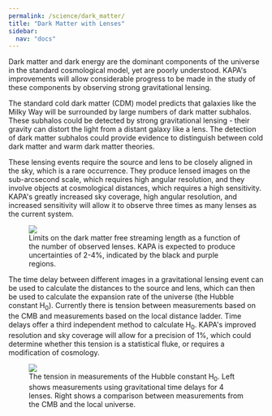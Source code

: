 ```yaml
---
permalink: /science/dark_matter/
title: "Dark Matter with Lenses"
sidebar:
  nav: "docs"
---
```


Dark matter and dark energy are the dominant components of the universe in the standard cosmological model, yet are poorly understood. KAPA's improvements will allow considerable progress to be made in the study of these components by observing strong gravitational lensing.

The standard cold dark matter (CDM) model predicts that galaxies like the Milky Way will be surrounded by large numbers of dark matter subhalos. These subhalos could be detected by strong gravitational lensing - their gravity can distort the light from a distant galaxy like a lens. The detection of dark matter subhalos could provide evidence to distinguish between cold dark matter and warm dark matter theories.

These lensing events require the source and lens to be closely aligned in the sky, which is a rare occurrence. They produce lensed images on the sub-arcsecond scale, which requires high angular resolution, and they involve objects at cosmological distances, which requires a high sensitivity. KAPA's greatly increased sky coverage, high angular resolution, and increased sensitivity will allow it to observe three times as many lenses as the current system. 


<figure class="half">
    <a href="{{ site.url }}{{ site.baseurl }}/assets/images/dm_free_streaming.png">
        <img src="{{ site.url }}{{ site.baseurl }}/assets/images/dm_free_streaming.png">
    </a>
    <figcaption>Limits on the dark matter free streaming length as a function of the number of observed lenses. KAPA is expected to produce uncertainties of 2-4%, indicated by the black and purple regions.</figcaption>
</figure>


The time delay between different images in a gravitational lensing event can be used to calculate the distances to the source and lens, which can then be used to calculate the expansion rate of the universe (the Hubble constant H<sub>0</sub>). Currently there is tension between measurements based on the CMB and measurements based on the local distance ladder. Time delays offer a third independent method to calculate H<sub>0</sub>. KAPA's improved resolution and sky coverage will allow for a precision of 1%, which could determine whether this tension is a statistical fluke, or requires a modification of cosmology.

<figure>
    <a href="{{ site.url }}{{ site.baseurl }}/assets/images/H0_tension.png">
        <img src="{{ site.url }}{{ site.baseurl }}/assets/images/H0_tension.png">
    </a>
    <figcaption>The tension in measurements of the Hubble constant H<sub>0</sub>. Left shows measurements using gravitational time delays for 4 lenses. Right shows a comparison between measurements from the CMB and the local universe.</figcaption>
</figure>